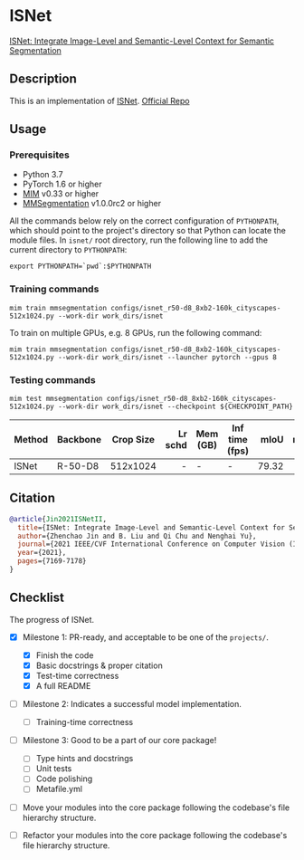 # ISNet

[ISNet: Integrate Image-Level and Semantic-Level Context for Semantic Segmentation](https://arxiv.org/pdf/2108.12382.pdf)

## Description

This is an implementation of [ISNet](https://arxiv.org/pdf/2108.12382.pdf).
[Official Repo](https://github.com/SegmentationBLWX/sssegmentation)

## Usage

### Prerequisites

- Python 3.7
- PyTorch 1.6 or higher
- [MIM](https://github.com/open-mmlab/mim) v0.33 or higher
- [MMSegmentation](https://github.com/open-mmlab/mmsegmentation) v1.0.0rc2 or higher

All the commands below rely on the correct configuration of `PYTHONPATH`, which should point to the project's directory so that Python can locate the module files. In `isnet/` root directory, run the following line to add the current directory to `PYTHONPATH`:

```shell
export PYTHONPATH=`pwd`:$PYTHONPATH
```

### Training commands

```shell
mim train mmsegmentation configs/isnet_r50-d8_8xb2-160k_cityscapes-512x1024.py --work-dir work_dirs/isnet
```

To train on multiple GPUs, e.g. 8 GPUs, run the following command:

```shell
mim train mmsegmentation configs/isnet_r50-d8_8xb2-160k_cityscapes-512x1024.py --work-dir work_dirs/isnet --launcher pytorch --gpus 8
```

### Testing commands

```shell
mim test mmsegmentation configs/isnet_r50-d8_8xb2-160k_cityscapes-512x1024.py --work-dir work_dirs/isnet --checkpoint ${CHECKPOINT_PATH}
```

| Method | Backbone | Crop Size | Lr schd | Mem (GB) | Inf time (fps) |  mIoU | mIoU(ms+flip) | config                                                          | download                                                                                                                 |
| ------ | -------- | --------- | ------: | -------- | -------------- | ----: | ------------: | --------------------------------------------------------------- | ------------------------------------------------------------------------------------------------------------------------ |
| ISNet  | R-50-D8  | 512x1024  |       - | -        | -              | 79.32 |         80.88 | [config](configs/isnet_r50-d8_8xb2-160k_cityscapes-512x1024.py) | [model](https://download.openmmlab.com/mmsegmentation/v0.5/isnet/isnet_r50-d8_cityscapes-512x1024_20230104-a7a8ccf2.pth) |

## Citation

```bibtex
@article{Jin2021ISNetII,
  title={ISNet: Integrate Image-Level and Semantic-Level Context for Semantic Segmentation},
  author={Zhenchao Jin and B. Liu and Qi Chu and Nenghai Yu},
  journal={2021 IEEE/CVF International Conference on Computer Vision (ICCV)},
  year={2021},
  pages={7169-7178}
}
```

## Checklist

The progress of ISNet.

<!-- The PIC (person in charge) or contributors of this project should check all the items that they believe have been finished, which will further be verified by codebase maintainers via a PR.

OpenMMLab's maintainer will review the code to ensure the project's quality. Reaching the first milestone means that this project suffices the minimum requirement of being merged into 'projects/'. But this project is only eligible to become a part of the core package upon attaining the last milestone.

Note that keeping this section up-to-date is crucial not only for this project's developers but the entire community, since there might be some other contributors joining this project and deciding their starting point from this list. It also helps maintainers accurately estimate time and effort on further code polishing, if needed.

A project does not necessarily have to be finished in a single PR, but it's essential for the project to at least reach the first milestone in its very first PR. -->

- [x] Milestone 1: PR-ready, and acceptable to be one of the `projects/`.

  - [x] Finish the code

  <!-- The code's design shall follow existing interfaces and convention. For example, each model component should be registered into `mmseg.registry.MODELS` and configurable via a config file. -->

  - [x] Basic docstrings & proper citation

  <!-- Each major object should contain a docstring, describing its functionality and arguments. If you have adapted the code from other open-source projects, don't forget to cite the source project in docstring and make sure your behavior is not against its license. Typically, we do not accept any code snippet under GPL license. [A Short Guide to Open Source Licenses](https://medium.com/nationwide-technology/a-short-guide-to-open-source-licenses-cf5b1c329edd) -->

  - [x] Test-time correctness

  <!-- If you are reproducing the result from a paper, make sure your model's inference-time performance matches that in the original paper. The weights usually could be obtained by simply renaming the keys in the official pre-trained weights. This test could be skipped though, if you are able to prove the training-time correctness and check the second milestone. -->

  - [x] A full README

  <!-- As this template does. -->

- [ ] Milestone 2: Indicates a successful model implementation.

  - [ ] Training-time correctness

  <!-- If you are reproducing the result from a paper, checking this item means that you should have trained your model from scratch based on the original paper's specification and verified that the final result matches the report within a minor error range. -->

- [ ] Milestone 3: Good to be a part of our core package!

  - [ ] Type hints and docstrings

  <!-- Ideally *all* the methods should have [type hints](https://www.pythontutorial.net/python-basics/python-type-hints/) and [docstrings](https://google.github.io/styleguide/pyguide.html#381-docstrings). [Example](https://github.com/open-mmlab/mmsegmentation/blob/dev-1.x/mmseg/utils/io.py#L9) -->

  - [ ] Unit tests

  <!-- Unit tests for each module are required. [Example](https://github.com/open-mmlab/mmsegmentation/blob/dev-1.x/tests/test_utils/test_io.py#L14) -->

  - [ ] Code polishing

  <!-- Refactor your code according to reviewer's comment. -->

  - [ ] Metafile.yml

  <!-- It will be parsed by MIM and Inferencer. [Example](https://github.com/open-mmlab/mmsegmentation/blob/dev-1.x/configs/fcn/fcn.yml) -->

- [ ] Move your modules into the core package following the codebase's file hierarchy structure.

  <!-- In particular, you may have to refactor this README into a standard one. [Example](https://github.com/open-mmlab/mmsegmentation/blob/dev-1.x/configs/fcn/README.md) -->

- [ ] Refactor your modules into the core package following the codebase's file hierarchy structure.
